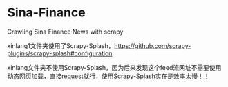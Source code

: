 # Sina-Finance
Crawling Sina Finance News with scrapy

xinlang1文件夹使用了Scrapy-Splash，https://github.com/scrapy-plugins/scrapy-splash#configuration

xinlang文件夹不使用Scrapy-Splash，因为后来发现这个feed流网址不需要使用动态网页加载，直接request就行，使用Scrapy-Splash实在是效率太慢！！
